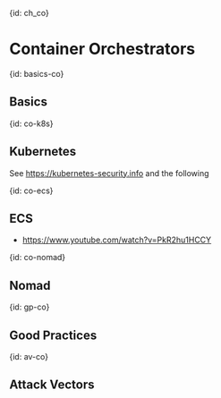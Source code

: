 {id: ch_co}
# Container Orchestrators

{id: basics-co}
## Basics

{id: co-k8s}
## Kubernetes

See https://kubernetes-security.info and the following

{id: co-ecs}
## ECS

* https://www.youtube.com/watch?v=PkR2hu1HCCY

{id: co-nomad}
## Nomad

{id: gp-co}
## Good Practices

{id: av-co}
## Attack Vectors



